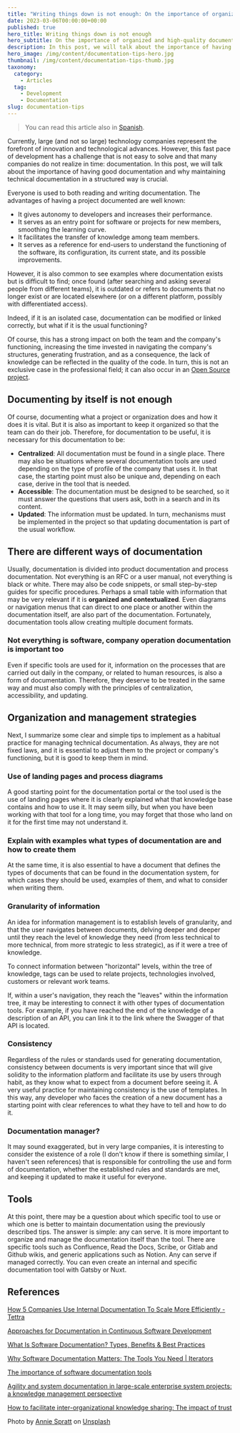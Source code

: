 ```yaml
---
title: "Writing things down is not enough: On the importance of organized and high-quality documentation."
date: 2023-03-06T00:00:00+00:00
published: true
hero_title: Writing things down is not enough
hero_subtitle: On the importance of organized and high-quality documentation
description: In this post, we will talk about the importance of having good documentation and why maintaining technical documentation in a structured way is crucial.
hero_image: /img/content/documentation-tips-hero.jpg
thumbnail: /img/content/documentation-tips-thumb.jpg
taxonomy:
  category:
    - Articles
  tag:
    - Development
    - Documentation
slug: documentation-tips
---
```


> You can read this article also in [Spanish](/es/documentacion-tips).

Currently, large (and not so large) technology companies represent the forefront of innovation and technological advances. However, this fast pace of development has a challenge that is not easy to solve and that many companies do not realize in time: documentation. In this post, we will talk about the importance of having good documentation and why maintaining technical documentation in a structured way is crucial.

Everyone is used to both reading and writing documentation. The advantages of having a project documented are well known:

- It gives autonomy to developers and increases their performance.
- It serves as an entry point for software or projects for new members, smoothing the learning curve.
- It facilitates the transfer of knowledge among team members.
- It serves as a reference for end-users to understand the functioning of the software, its configuration, its current state, and its possible improvements.

However, it is also common to see examples where documentation exists but is difficult to find; once found (after searching and asking several people from different teams), it is outdated or refers to documents that no longer exist or are located elsewhere (or on a different platform, possibly with differentiated access).

Indeed, if it is an isolated case, documentation can be modified or linked correctly, but what if it is the usual functioning?

Of course, this has a strong impact on both the team and the company's functioning, increasing the time invested in navigating the company's structures, generating frustration, and as a consequence, the lack of knowledge can be reflected in the quality of the code. In turn, this is not an exclusive case in the professional field; it can also occur in an [Open Source project](https://ieeexplore.ieee.org/document/9978174).

## Documenting by itself is not enough

Of course, documenting what a project or organization does and how it does it is vital. But it is also as important to keep it organized so that the team can do their job. Therefore, for documentation to be useful, it is necessary for this documentation to be:

- **Centralized**: All documentation must be found in a single place. There may also be situations where several documentation tools are used depending on the type of profile of the company that uses it. In that case, the starting point must also be unique and, depending on each case, derive in the tool that is needed.
- **Accessible**: The documentation must be designed to be searched, so it must answer the questions that users ask, both in a search and in its content.
- **Updated**: The information must be updated. In turn, mechanisms must be implemented in the project so that updating documentation is part of the usual workflow.

## There are different ways of documentation

Usually, documentation is divided into product documentation and process documentation. Not everything is an RFC or a user manual, not everything is black or white. There may also be code snippets, or small step-by-step guides for specific procedures. Perhaps a small table with information that may be very relevant if it is **organized and contextualized**. Even diagrams or navigation menus that can direct to one place or another within the documentation itself, are also part of the documentation. Fortunately, documentation tools allow creating multiple document formats.

### Not everything is software, company operation documentation is important too

Even if specific tools are used for it, information on the processes that are carried out daily in the company, or related to human resources, is also a form of documentation. Therefore, they deserve to be treated in the same way and must also comply with the principles of centralization, accessibility, and updating.

## Organization and management strategies

Next, I summarize some clear and simple tips to implement as a habitual practice for managing technical documentation. As always, they are not fixed laws, and it is essential to adjust them to the project or company's functioning, but it is good to keep them in mind.

### Use of landing pages and process diagrams

A good starting point for the documentation portal or the tool used is the use of landing pages where it is clearly explained what that knowledge base contains and how to use it. It may seem silly, but when you have been working with that tool for a long time, you may forget that those who land on it for the first time may not understand it.

### Explain with examples what types of documentation are and how to create them

At the same time, it is also essential to have a document that defines the types of documents that can be found in the documentation system, for which cases they should be used, examples of them, and what to consider when writing them.

### Granularity of information

An idea for information management is to establish levels of granularity, and that the user navigates between documents, delving deeper and deeper until they reach the level of knowledge they need (from less technical to more technical, from more strategic to less strategic), as if it were a tree of knowledge.

To connect information between "horizontal" levels, within the tree of knowledge, tags can be used to relate projects, technologies involved, customers or relevant work teams.

If, within a user's navigation, they reach the "leaves" within the information tree, it may be interesting to connect it with other types of documentation tools. For example, if you have reached the end of the knowledge of a description of an API, you can link it to the link where the Swagger of that API is located.

### Consistency

Regardless of the rules or standards used for generating documentation, consistency between documents is very important since that will give solidity to the information platform and facilitate its use by users through habit, as they know what to expect from a document before seeing it. A very useful practice for maintaining consistency is the use of templates. In this way, any developer who faces the creation of a new document has a starting point with clear references to what they have to tell and how to do it.

### Documentation manager?

It may sound exaggerated, but in very large companies, it is interesting to consider the existence of a role (I don't know if there is something similar, I haven't seen references) that is responsible for controlling the use and form of documentation, whether the established rules and standards are met, and keeping it updated to make it useful for everyone.

## Tools

At this point, there may be a question about which specific tool to use or which one is better to maintain documentation using the previously described tips. The answer is simple: any can serve. It is more important to organize and manage the documentation itself than the tool. There are specific tools such as Confluence, Read the Docs, Scribe, or Gitlab and Github wikis, and generic applications such as Notion. Any can serve if managed correctly. You can even create an internal and specific documentation tool with Gatsby or Nuxt.

## References

[How 5 Companies Use Internal Documentation To Scale More Efficiently - Tettra](https://tettra.com/article/internal-documentation/)

[Approaches for Documentation in Continuous Software Development](https://csimq-journals.rtu.lv/article/view/csimq.2022-32.01/3016)

[What Is Software Documentation? Types, Benefits & Best Practices](https://www.proprofskb.com/blog/software-documentation-types-and-best-practices/)

[Why Software Documentation Matters: The Tools You Need | Iterators](https://www.iteratorshq.com/blog/why-software-documentation-matters-the-tools-you-need/)

[The importance of software documentation tools](https://www.linkedin.com/pulse/importance-software-documentation-tools-ekaterina-novoseltseva/)

[Agility and system documentation in large-scale enterprise system projects: a knowledge management perspective](https://www.sciencedirect.com/science/article/pii/S1877050921002234?via=ihub)

[How to facilitate inter-organizational knowledge sharing: The impact of trust](https://www.sciencedirect.com/science/article/pii/S0378720614000408)

Photo by [Annie Spratt](https://unsplash.com/@anniespratt?utm_source=unsplash&utm_medium=referral&utm_content=creditCopyText) on [Unsplash](https://unsplash.com/photos/5cFwQ-WMcJU?utm_source=unsplash&utm_medium=referral&utm_content=creditCopyText)
